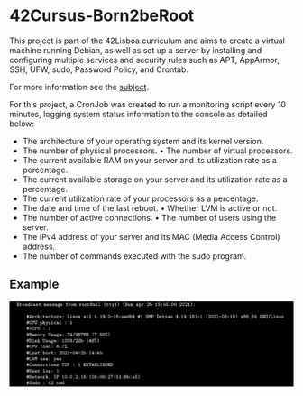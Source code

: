 # 42Cursus-Born2beRoot
This project is part of the 42Lisboa curriculum and aims to create a virtual machine running Debian, as well as set up a server by installing and configuring multiple services and security rules such as APT, AppArmor, SSH, UFW, sudo, Password Policy, and Crontab.

For more information see the [subject](./subject.pdf).

For this project, a CronJob was created to run a monitoring script every 10 minutes, logging system status information to the console as detailed below:

- The architecture of your operating system and its kernel version.
- The number of physical processors. • The number of virtual processors.
- The current available RAM on your server and its utilization rate as a percentage.
- The current available storage on your server and its utilization rate as a percentage.
- The current utilization rate of your processors as a percentage.
- The date and time of the last reboot. • Whether LVM is active or not.
- The number of active connections. • The number of users using the server.
- The IPv4 address of your server and its MAC (Media Access Control) address.
- The number of commands executed with the sudo program.

## Example
![Example](https://github.com/dspereira/42Cursus-Born2beRoot/blob/main/monitoring-script-log.png)
